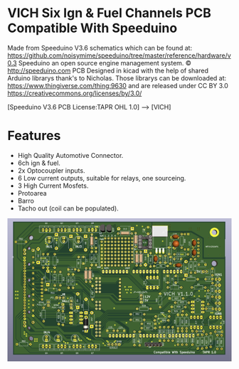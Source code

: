  VICH Six Ign & Fuel Channels PCB Compatible With Speeduino
 ============
 Made from Speeduino V3.6 schematics which can be found at: https://github.com/noisymime/speeduino/tree/master/reference/hardware/v0.3
 Speeduino an open source engine management system. © http://speeduino.com 
 PCB Designed in kicad with the help of shared Arduino librarys thank's to Nicholas. Those librarys can be downloaded at: 
 https://www.thingiverse.com/thing:9630 
 and are released under CC BY 3.0 
 https://creativecommons.org/licenses/by/3.0/
                    
 [Speeduino V3.6 PCB License:TAPR OHL 1.0] --> [VICH]
 
 Features
 ================= 
 * High Quality Automotive Connector.
 * 6ch ign & fuel. 
 * 2x Optocoupler inputs.
 * 6 Low current outputs, suitable for relays, one sourceing.
 * 3 High Current Mosfets.
 * Protoarea
 * Barro 
 * Tacho out (coil can be populated).
 
<img src=vich.png>
